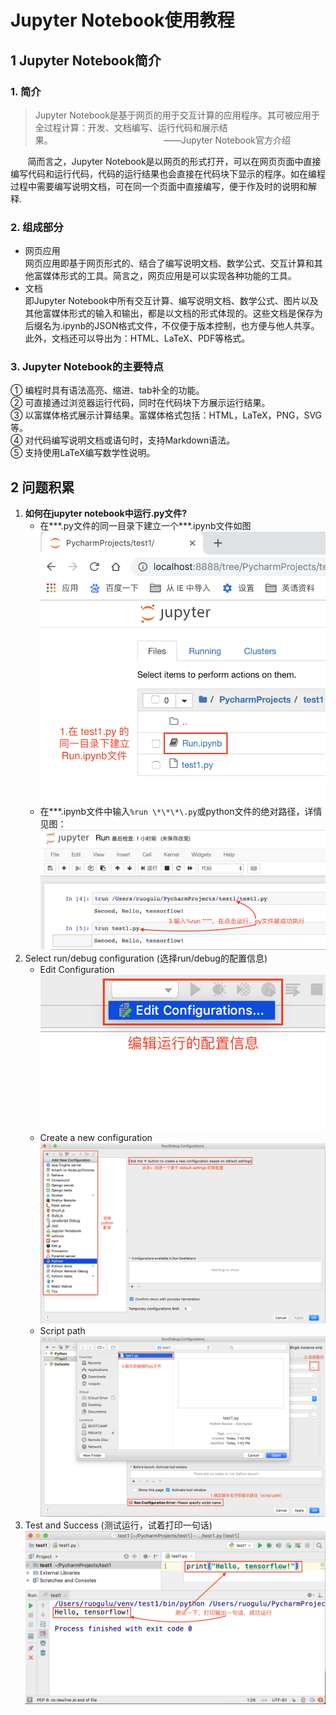 # Jupyter Notebook使用教程

## 1 Jupyter Notebook简介
### 1. **简介**  

>Jupyter Notebook是基于网页的用于交互计算的应用程序。其可被应用于全过程计算：开发、文档编写、运行代码和展示结果。&nbsp;&nbsp;&nbsp;&nbsp;&nbsp;&nbsp;&nbsp;&nbsp;&nbsp;&nbsp;&nbsp;&nbsp;&nbsp;&nbsp;&nbsp;&nbsp;&nbsp;&nbsp;&nbsp;&nbsp;&nbsp;&nbsp;&nbsp;&nbsp;&nbsp;&nbsp;&nbsp;&nbsp;&nbsp;&nbsp;&nbsp;&nbsp;&nbsp;&nbsp;&nbsp;&nbsp;&nbsp;&nbsp;&nbsp;&nbsp;&nbsp;&nbsp;&nbsp;&nbsp;&nbsp;——Jupyter Notebook官方介绍

	  
&nbsp;&nbsp;&nbsp;&nbsp;&nbsp;&nbsp;&nbsp;简而言之，Jupyter Notebook是以网页的形式打开，可以在网页页面中直接编写代码和运行代码，代码的运行结果也会直接在代码块下显示的程序。如在编程过程中需要编写说明文档，可在同一个页面中直接编写，便于作及时的说明和解释.  
### 2. 组成部分  
+ 网页应用  
网页应用即基于网页形式的、结合了编写说明文档、数学公式、交互计算和其他富媒体形式的工具。简言之，网页应用是可以实现各种功能的工具。  
+ 文档  
即Jupyter Notebook中所有交互计算、编写说明文档、数学公式、图片以及其他富媒体形式的输入和输出，都是以文档的形式体现的。这些文档是保存为后缀名为.ipynb的JSON格式文件，不仅便于版本控制，也方便与他人共享。  
此外，文档还可以导出为：HTML、LaTeX、PDF等格式。  

### 3. Jupyter Notebook的主要特点  
① 编程时具有语法高亮、缩进、tab补全的功能。  
② 可直接通过浏览器运行代码，同时在代码块下方展示运行结果。  
③ 以富媒体格式展示计算结果。富媒体格式包括：HTML，LaTeX，PNG，SVG等。  
④ 对代码编写说明文档或语句时，支持Markdown语法。  
⑤ 支持使用LaTeX编写数学性说明。
## 2 问题积累
1. **如何在jupyter notebook中运行.py文件?**
	* 在\*\*\*.py文件的同一目录下建立一个\*\*\*.ipynb文件如图  
	![Jupy1](Pictures/Jupy1.png)
	* 在\*\*\*.ipynb文件中输入```%run \*\*\*\.py```或python文件的绝对路径，详情见图：  
	![Jupy3](Pictures/Jupy3.png)
2. Select run/debug configuration (选择run/debug的配置信息)
	* Edit Configuration  
	![图三](Pictures/3.png)
	* Create a new configuration  
	![图四](Pictures/4.png)
	* Script path  
	![图五](Pictures/5.png)
3. Test and Success (测试运行，试着打印一句话)  
	![图六](Pictures/6.png)
